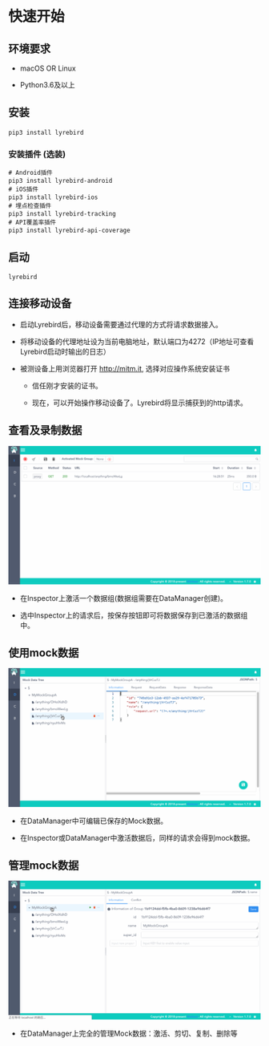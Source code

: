 # 快速开始

## 环境要求

* macOS OR Linux

* Python3.6及以上

## 安装

```shell
pip3 install lyrebird
```

### 安装插件 (选装)

```shell
# Android插件 
pip3 install lyrebird-android
# iOS插件
pip3 install lyrebird-ios
# 埋点检查插件
pip3 install lyrebird-tracking
# API覆盖率插件
pip3 install lyrebird-api-coverage
```
        
## 启动

```shell
lyrebird
```

## 连接移动设备

* 启动Lyrebird后，移动设备需要通过代理的方式将请求数据接入。                

* 将移动设备的代理地址设为当前电脑地址，默认端口为4272（IP地址可查看Lyrebird启动时输出的日志）

* 被测设备上用浏览器打开 http://mitm.it, 选择对应操作系统安装证书

    * 信任刚才安装的证书。

    * 现在，可以开始操作移动设备了。Lyrebird将显示捕获到的http请求。

## 查看及录制数据

![](../img/1_7_0_inspector.gif)

* 在Inspector上激活一个数据组(数据组需要在DataManager创建)。

* 选中Inspector上的请求后，按保存按钮即可将数据保存到已激活的数据组中。


## 使用mock数据

![](../img/1_7_0_inspector_mock.gif)

* 在DataManager中可编辑已保存的Mock数据。

* 在Inspector或DataManager中激活数据后，同样的请求会得到mock数据。

## 管理mock数据

![](../img/1_7_0_data_manager.gif)

* 在DataManager上完全的管理Mock数据：激活、剪切、复制、删除等
